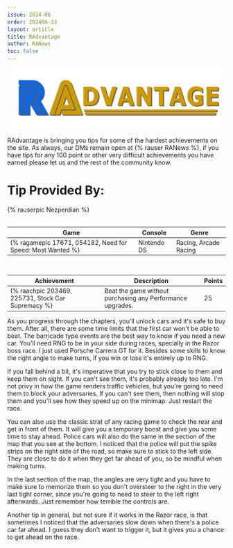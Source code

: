 ```yaml
---
issue: 2024-06
order: 202406-33
layout: article
title: RAdvantage
author: RANews
toc: false
---
```


![](../../img/radvantage.png)

RAdvantage is bringing you tips for some of the hardest achievements on the site. As always, our DMs remain open at {% rauser RANews %}, if you have tips for any 100 point or other very difficult achievements you have earned please let us and the rest of the community know.

# Tip Provided By:

<div class="bingo-winner">
  {% rauserpic Nezperdian %}
</div><br>

| Game                                                       | Console     | Genre                 |
| ---------------------------------------------------------- | ----------- | --------------------- |
| {% ragamepic 17671, 054182, Need for Speed: Most Wanted %} | Nintendo DS | Racing, Arcade Racing |

<br>

| Achievement                                        | Description                                                | Points |
| -------------------------------------------------- | ---------------------------------------------------------- | ------ |
| {% raachpic 203469, 225731, Stock Car Supremacy %} | Beat the game without purchasing any Performance upgrades. | 25     |

As you progress through the chapters, you'll unlock cars and it's safe to buy them. After all, there are some time limits that the first car won't be able to beat. The barricade type events are the best way to know if you need a new car. You'll need RNG to be in your side during races, specially in the Razor boss race. I just used Porsche Carrera GT for it. Besides some skills to know the right angle to make turns, if you win or lose it's entirely up to RNG.

If you fall behind a bit, it's imperative that you try to stick close to them and keep them on sight. If you can't see them, it's probably already too late. I'm not privy in how the game renders traffic vehicles, but you're going to need them to block your adversaries. If you can't see them, then nothing will stop them and you'll see how they speed up on the minimap. Just restart the race.

You can also use the classic strat of any racing game to check the rear and get in front of them. It will give you a temporary boost and give you some time to stay ahead. Police cars will also do the same in the section of the map that you see at the bottom. I noticed that the police will put the spike strips on the right side of the road, so make sure to stick to the left side. They are close to do it when they get far ahead of you, so be mindful when making turns.

In the last section of the map, the angles are very tight and you have to make sure to memorize them so you don't oversteer to the right in the very last tight corner, since you're going to need to steer to the left right afterwards. Just remember how terrible the controls are.

Another tip in general, but not sure if it works in the Razor race, is that sometimes I noticed that the adversaries slow down when there's a police car far ahead. I guess they don't want to trigger it, but it gives you a chance to get ahead on the race.
